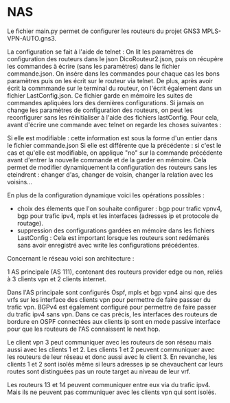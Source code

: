 # NAS
Le fichier main.py permet de configurer les routeurs du projet GNS3 MPLS-VPN-AUTO.gns3.

La configuration se fait à l'aide de telnet : On lit les paramètres de configuration des routeurs dans le json DicoRouteur2.json, puis on récupère les commandes à écrire (sans les paramètres) dans le fichier commande.json. On insére dans les commandes pour chaque cas les bons paramètres puis on les écrit sur le routeur via telnet. De plus, après avoir écrit la commmande sur le terminal du routeur, on l'écrit également dans un fichier LastConfig.json. Ce fichier garde en mémoire les suites de commandes apliquées lors des dernières configurations. Si jamais on change les paramètres de configuration des routeurs, on peut les reconfigurer sans les réinitialiser à l'aide des fichiers lastConfig. Pour cela, avant d'écrire une commande avec telnet on regarde les choses suivantes :

Si elle est modifiable : cette information est sous la forme d'un entier dans le fichier commande.json
Si elle est différente que la précédente : si c'est le cas et qu'elle est modifiable, on applique "no" sur la commande précédente avant d'entrer la nouvelle commande et de la garder en mémoire. Cela permet de modifier dynamiquement la configuration des routeurs sans les eteindrent : changer d'as, changer de voisin, changer la relation avec les voisins...

En plus de la configuration dynamique voici les opérations possibles :
  - choix des élements que l'on souhaite configurer :  bgp pour trafic vpnv4, bgp pour trafic ipv4, mpls et les interfaces (adresses ip et protocole de routage).
  - suppression des configurations gardées en mémoire dans les fichiers LastConfig : Cela est important lorsque les routeurs sont redémarés sans avoir enregistré avec write les configurations précédentes.

    
Concernant le réseau voici son architecture :

1 AS principale (AS 111), contenant des routeurs provider edge ou non, reliés à 3 clients vpn et 2 clients internet.

Dans l'AS principale sont configurés Ospf, mpls et bgp vpn4  ainsi que des vrfs sur les interface des clients vpn pour permettre de faire passser du trafic vpn. BGPv4 est également configuré pour permettre de faire passer du trafic ipv4 sans vpn. Dans ce cas précis, les interfaces des routeurs de bordure en OSPF connectées aux clients ip sont en mode passive interface pour que les routeurs de l'AS connaissent le next hop.

Le client vpn 3 peut communiquer avec les routeurs de son réseau mais aussi avec les clients 1 et 2. Les clients 1 et 2 peuvent communiquer avec les routeurs de leur réseau et donc aussi avec le client 3. En revanche, les clients 1 et 2 sont isolés même si leurs adresses ip se chevauchent car leurs routes sont distinguées pas un route target au niveau de leur vrf.

Les routeurs 13 et 14 peuvent communiquer entre eux via du trafic ipv4. Mais ils ne peuvent pas communiquer avec les clients vpn qui sont isolés.
